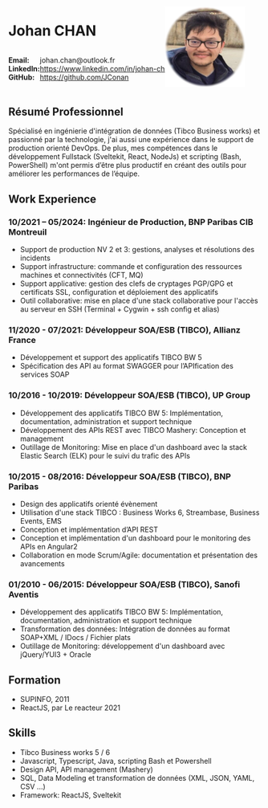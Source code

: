 <div style="margin-bottom:3rem; position:relative; display:grid; grid-template-columns: 0.24fr 2fr">
    <h1 style="grid-column: 2 span">Johan CHAN</h1>
    <strong style="margin-top: 1em">Email:</strong>
        <span style="margin-top: 1em">johan.chan@outlook.fr</span>
    <strong>LinkedIn:</strong> 
        <span><a target="_blank" href="https://www.linkedin.com/in/johan-chan/">https://www.linkedin.com/in/johan-chan/</a></span>
    <strong>GitHub:</strong>
        <span><a  target="_blank" href="https://github.com/JConan">https://github.com/JConan</a></span>
    <img style="position:absolute; top:0.5rem; right:2rem" height="160" width="160" src="./my-photo.png" />
</div>

## Résumé Professionnel

Spécialisé en ingénierie d'intégration de données (Tibco Business works) et passionné par la technologie, j'ai aussi une expérience dans le support de production orienté DevOps. De plus, mes compétences dans le développement Fullstack (Sveltekit, React, NodeJs) et scripting (Bash, PowerShell) m'ont permis d’être plus productif en créant des outils pour améliorer les performances de l’équipe.

## Work Experience

### **10/2021 – 05/2024**: Ingénieur de Production, BNP Paribas CIB Montreuil

- Support de production NV 2 et 3: gestions, analyses et résolutions des incidents
- Support infrastructure: commande et configuration des ressources machines et connectivités (CFT, MQ)
- Support applicative: gestion des clefs de cryptages PGP/GPG et certificats SSL, configuration et déploiement des applicatifs
- Outil collaborative: mise en place d'une stack collaborative pour l'accès au serveur en SSH (Terminal + Cygwin + ssh config et alias)

### **11/2020 - 07/2021**: Développeur SOA/ESB (TIBCO), Allianz France

- Développement et support des applicatifs TIBCO BW 5
- Spécification des API au format SWAGGER pour l’APIfication des services SOAP

### **10/2016 - 10/2019**: Développeur SOA/ESB (TIBCO), UP Group

- Développement des applicatifs TIBCO BW 5: Implémentation, documentation, administration et support technique
- Développement des APIs REST avec TIBCO Mashery: Conception et management
- Outillage de Monitoring: Mise en place d'un dashboard avec la stack Elastic Search (ELK) pour le suivi du trafic des APIs

### **10/2015 - 08/2016**: Développeur SOA/ESB (TIBCO), BNP Paribas

- Design des applicatifs orienté évènement
- Utilisation d'une stack TIBCO : Business Works 6, Streambase, Business Events, EMS
- Conception et implémentation d’API REST
- Conception et implémentation d'un dashboard pour le monitoring des APIs en Angular2
- Collaboration en mode Scrum/Agile: documentation et présentation des avancements

### **01/2010 - 06/2015**: Développeur SOA/ESB (TIBCO), Sanofi Aventis

- Développement des applicatifs TIBCO BW 5: Implémentation, documentation, administration et support technique
- Transformation des données: Intégration de données au format SOAP+XML / IDocs / Fichier plats
- Outillage de Monitoring: développement d'un dashboard avec jQuery/YUI3 + Oracle

## Formation

- SUPINFO, 2011
- ReactJS, par Le reacteur 2021

## Skills

- Tibco Business works 5 / 6
- Javascript, Typescript, Java, scripting Bash et Powershell
- Design API, API management (Mashery)
- SQL, Data Modeling et transformation de données (XML, JSON, YAML, CSV ...)
- Framework: ReactJS, Sveltekit
